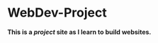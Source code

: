# WebDev-Project
<body>
  <strong>This is a <em>project</em> site as I learn to build websites.</strong>
 </body>
